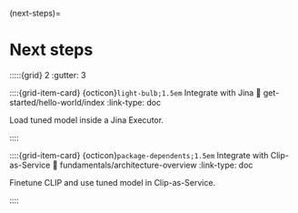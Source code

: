 (next-steps)=
# Next steps

:::::{grid} 2
:gutter: 3


::::{grid-item-card} {octicon}`light-bulb;1.5em` Integrate with Jina
:link: get-started/hello-world/index
:link-type: doc

Load tuned model inside a Jina Executor.

::::

::::{grid-item-card} {octicon}`package-dependents;1.5em` Integrate with Clip-as-Service 
:link: fundamentals/architecture-overview
:link-type: doc

Finetune CLIP and use tuned model in Clip-as-Service.

::::

